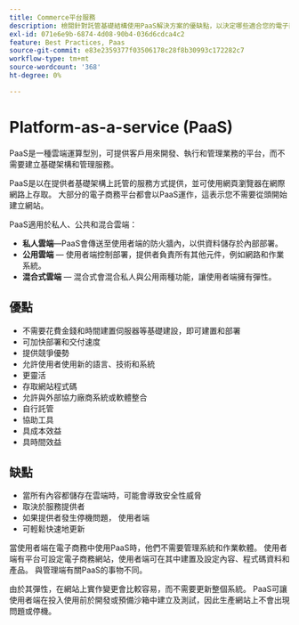 ```yaml
---
title: Commerce平台服務
description: 檢閱針對託管基礎結構使用PaaS解決方案的優缺點，以決定哪些適合您的電子商務專案。
exl-id: 071e6e9b-6874-4d08-90b4-036d6cdca4c2
feature: Best Practices, Paas
source-git-commit: e83e2359377f03506178c28f8b30993c172282c7
workflow-type: tm+mt
source-wordcount: '368'
ht-degree: 0%

---
```


# Platform-as-a-service (PaaS)

PaaS是一種雲端運算型別，可提供客戶用來開發、執行和管理業務的平台，而不需要建立基礎架構和管理服務。

PaaS是以在提供者基礎架構上託管的服務方式提供，並可使用網頁瀏覽器在網際網路上存取。 大部分的電子商務平台都會以PaaS運作，這表示您不需要從頭開始建立網站。

PaaS適用於私人、公共和混合雲端：

- **私人雲端**—PaaS會傳送至使用者端的防火牆內，以供資料儲存於內部部署。
- **公用雲端** — 使用者端控制部署，提供者負責所有其他元件，例如網路和作業系統。
- **混合式雲端** — 混合式會混合私人與公用兩種功能，讓使用者端擁有彈性。

## 優點

- 不需要花費金錢和時間建置伺服器等基礎建設，即可建置和部署
- 可加快部署和交付速度
- 提供競爭優勢
- 允許使用者使用新的語言、技術和系統
- 更靈活
- 存取網站程式碼
- 允許與外部協力廠商系統或軟體整合
- 自行託管
- 協助工具
- 具成本效益
- 具時間效益

## 缺點

- 當所有內容都儲存在雲端時，可能會導致安全性威脅
- 取決於服務提供者
- 如果提供者發生停機問題，
使用者端
- 可輕鬆快速地更新

當使用者端在電子商務中使用PaaS時，他們不需要管理系統和作業軟體。 使用者端有平台可設定電子商務網站，使用者端可在其中建置及設定內容、程式碼資料和產品。 與管理端有關PaaS的事物不同。

由於其彈性，在網站上實作變更會比較容易，而不需要更新整個系統。 PaaS可讓使用者端在投入使用前於開發或預備沙箱中建立及測試，因此生產網站上不會出現問題或停機。
